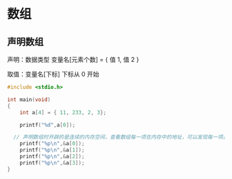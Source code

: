 # 数组

## 声明数组

声明：数据类型 变量名\[元素个数\] = \{ 值 1, 值 2 \}

取值：变量名[下标] 下标从 0 开始

```c
#include <stdio.h>

int main(void)
{
	int a[4] = { 11, 233, 2, 3};

	printf("%d",a[0]);

  // 声明数组时开辟的是连续的内存空间，查看数组每一项在内存中的地址，可以发现每一项占 4 个字节
	printf("%p\n",&a[0]);
	printf("%p\n",&a[1]);
	printf("%p\n",&a[2]);
	printf("%p\n",&a[3]);
}
```
